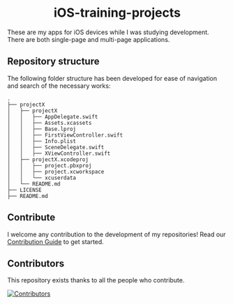 <div align="center">
  <h1>iOS-training-projects</h1>
</div>


These are my apps for iOS devices while I was studying development. There are both single-page and multi-page applications.

## Repository structure
The following folder structure has been developed for ease of navigation and search of the necessary works:

```
.
├── projectX
│   ├── projectX
│   │   ├── AppDelegate.swift
│   │   ├── Assets.xcassets
│   │   ├── Base.lproj
│   │   ├── FirstViewController.swift
│   │   ├── Info.plist
│   │   ├── SceneDelegate.swift
│   │   ├── XViewController.swift
│   ├── projectX.xcodeproj
│   │   ├── project.pbxproj
│   │   ├── project.xcworkspace
│   │   └── xcuserdata
│   └── README.md
├── LICENSE
├── README.md
```

## Contribute
I welcome any contribution to the development of my repositories! Read our [Contribution Guide](CONTRIBUTING.md ) to get started.

## Contributors
This repository exists thanks to all the people who contribute.

<a href="https://github.com/ssukharev/iOS-training-projects/graphs/contributors">
  <img src="https://contrib.rocks/image?repo=ssukharev/iOS-training-projects" alt="Contributors" />
</a>
